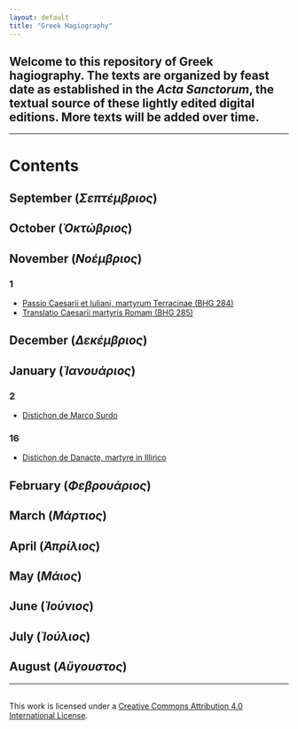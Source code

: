 ```yaml
---
layout: default
title: "Greek Hagiography"
---
```


## Welcome to this repository of Greek hagiography. The texts are organized by feast date as established in the *Acta Sanctorum*, the textual source of these lightly edited digital editions. More texts will be added over time.

---

# Contents

## September (*Σεπτέμβριος*)

## October (*Ὀκτώβριος*)

## November (*Νοέμβριος*)

### 1

- [Passio Caesarii et Iuliani, martyrum Terracinae (BHG 284)](https://cjkoepke1.github.io/greek-hagiography/texts/passio-caesarii)
- [Translatio Caesarii martyris Romam (BHG 285)](https://cjkoepke1.github.io/greek-hagiography/texts/translatio-caesarii)

## December (*Δεκέμβριος*)

## January (*Ἰανουάριος*)

### 2

- [Distichon de Marco Surdo](https://cjkoepke1.github.io/greek-hagiography/texts/distichon-de-marco-surdo)

### 16

- [Distichon de Danacte, martyre in Illirico](https://cjkoepke1.github.io/greek-hagiography/texts/distichon-de-danacte)

## February (*Φεβρουάριος*)

## March (*Μάρτιος*)

## April (*Ἀπρίλιος*)

## May (*Μάιος*)

## June (*Ἰούνιος*)

## July (*Ἰούλιος*)

## August (*Αὔγουστος*)

---

<br />This work is licensed under a <a rel="license" href="http://creativecommons.org/licenses/by/4.0/">Creative Commons Attribution 4.0 International License</a>.
